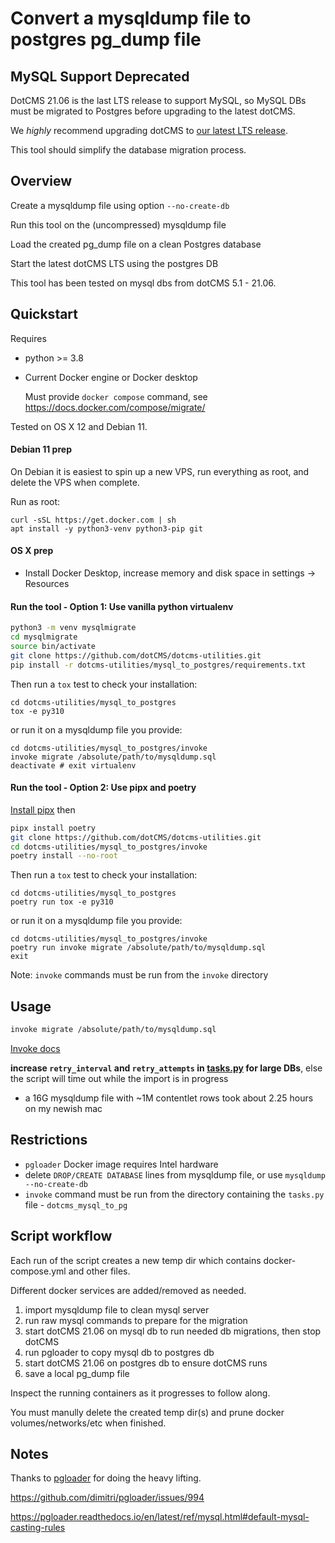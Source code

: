 # Convert a mysqldump file to postgres pg_dump file
## MySQL Support Deprecated
DotCMS 21.06 is the last LTS release to support MySQL, so MySQL DBs must be migrated to Postgres before upgrading to the latest dotCMS.

We *highly* recommend upgrading dotCMS to [our latest LTS release](https://www.dotcms.com/docs/latest/current-releases).

This tool should simplify the database migration process.

## Overview

Create a mysqldump file using option `--no-create-db`

Run this tool on the (uncompressed) mysqldump file

Load the created pg_dump file on a clean Postgres database

Start the latest dotCMS LTS using the postgres DB

This tool has been tested on mysql dbs from dotCMS 5.1 - 21.06.

## Quickstart
Requires 
* python >= 3.8
* Current Docker engine or Docker desktop

  Must provide `docker compose` command, see https://docs.docker.com/compose/migrate/

Tested on OS X 12 and Debian 11.
 
#### Debian 11 prep
On Debian it is easiest to spin up a new VPS, run everything as root, and delete the VPS when complete.

Run as root:
```
curl -sSL https://get.docker.com | sh
apt install -y python3-venv python3-pip git
```
#### OS X prep
- Install Docker Desktop, increase memory and disk space in settings -> Resources

#### Run the tool - Option 1: Use vanilla python virtualenv
```bash
python3 -m venv mysqlmigrate
cd mysqlmigrate
source bin/activate
git clone https://github.com/dotCMS/dotcms-utilities.git
pip install -r dotcms-utilities/mysql_to_postgres/requirements.txt
```
Then run a `tox` test to check your installation:
```
cd dotcms-utilities/mysql_to_postgres
tox -e py310
```
or run it on a mysqldump file you provide:
```
cd dotcms-utilities/mysql_to_postgres/invoke
invoke migrate /absolute/path/to/mysqldump.sql
deactivate # exit virtualenv
```
#### Run the tool - Option 2: Use pipx and poetry
[Install pipx](https://pypa.github.io/pipx/) then
```bash
pipx install poetry
git clone https://github.com/dotCMS/dotcms-utilities.git
cd dotcms-utilities/mysql_to_postgres/invoke
poetry install --no-root
```
Then run a `tox` test to check your installation:
```
cd dotcms-utilities/mysql_to_postgres
poetry run tox -e py310
```
or run it on a mysqldump file you provide:
```
cd dotcms-utilities/mysql_to_postgres/invoke
poetry run invoke migrate /absolute/path/to/mysqldump.sql
exit
```

Note: `invoke` commands must be run from the `invoke` directory

## Usage
```bash
invoke migrate /absolute/path/to/mysqldump.sql
```
[Invoke docs](https://www.pyinvoke.org/) 

**increase `retry_interval` and `retry_attempts` in [tasks.py](https://github.com/dotCMS/dotcms-utilities/blob/main/mysql_to_postgres/invoke/tasks.py) for large DBs**, else the script will time out while the import is in progress
- a 16G mysqldump file with ~1M contentlet rows took about 2.25 hours on my newish mac

## Restrictions
- `pgloader` Docker image requires Intel hardware
- delete `DROP/CREATE DATABASE` lines from mysqldump file, or use `mysqldump --no-create-db`
- `invoke` command must be run from the directory containing the `tasks.py` file - `dotcms_mysql_to_pg`

## Script workflow
Each run of the script creates a new temp dir which contains docker-compose.yml and other files.

Different docker services are added/removed as needed.

1. import mysqldump file to clean mysql server
2. run raw mysql commands to prepare for the migration
3. start dotCMS 21.06 on mysql db to run needed db migrations, then stop dotCMS
4. run pgloader to copy mysql db to postgres db
5. start dotCMS 21.06 on postgres db to ensure dotCMS runs
6. save a local pg_dump file

Inspect the running containers as it progresses to follow along.

You must manully delete the created temp dir(s) and prune docker volumes/networks/etc when finished.

## Notes
Thanks to [pgloader](https://pgloader.readthedocs.io/en/latest/) for doing the heavy lifting. 

https://github.com/dimitri/pgloader/issues/994

https://pgloader.readthedocs.io/en/latest/ref/mysql.html#default-mysql-casting-rules 

